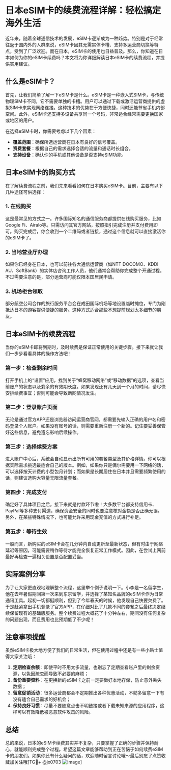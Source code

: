 # 日本eSIM卡的续费流程详解：轻松搞定海外生活

近年来，随着全球通信技术的发展，eSIM卡逐渐成为一种趋势。特别是对于经常往返于国内外的人群来说，eSIM卡因其无需实体卡槽、支持多运营商切换等特点，受到了广泛欢迎。而在日本，eSIM卡的使用也日益普及。那么，你知道在日本如何为你的eSIM卡续费吗？本文将为你详细解读日本eSIM卡的续费流程，并提供实用建议。

## 什么是eSIM卡？

首先，让我们简单了解一下eSIM卡是什么。eSIM卡是一种嵌入式SIM卡，与传统物理SIM卡不同，它不需要单独的卡槽。用户可以通过下载或激活运营商提供的虚拟SIM卡来实现网络连接。这种技术的优势在于方便快捷，同时还能节省手机内部空间。此外，eSIM卡还支持多设备共享同一个号码，非常适合经常需要更换国家或地区的用户。

在选择eSIM卡时，你需要考虑以下几个因素：
- **覆盖范围**：确保所选运营商在日本有良好的信号覆盖。
- **资费套餐**：根据自己的需求选择合适的流量和通话时长组合。
- **支持设备**：确认你的手机或其他设备是否支持eSIM功能。

## 日本eSIM卡的购买方式

在了解续费流程之前，我们先来看看如何在日本购买eSIM卡。目前，主要有以下几种途径可供选择：

### 1. 在线购买
这是最常见的方式之一。许多国际知名的通信服务商都提供在线购买服务，比如Google Fi、Airalo等。只需访问其官方网站，按照指引完成注册并支付费用即可。购买完成后，你会收到一个二维码或者链接，通过这个信息就可以直接激活你的eSIM卡了。

### 2. 当地营业厅办理
如果你已经身在日本，也可以前往各大通信运营商（如NTT DOCOMO、KDDI AU、SoftBank）的实体店咨询工作人员，他们通常会帮助你完成整个开通过程。不过需要注意的是，部分运营商可能仅限本国居民申请。

### 3. 机场柜台领取
部分航空公司合作的旅行服务平台会在成田国际机场等地设置临时摊位，专门为刚抵达日本的游客提供便捷的服务。这种方式适合那些不想提前规划太多细节的朋友。

## 日本eSIM卡的续费流程

当你的eSIM卡即将到期时，及时续费是保证正常使用的关键步骤。接下来就让我们一步步看看具体的操作方法吧！

### 第一步：检查剩余时间
打开手机上的“设置”应用，找到关于“蜂窝移动网络”或“移动数据”的选项，查看当前账户的状态以及剩余的有效期长度。如果发现还有几天到一个月的时间，请尽快安排续费事宜；否则可能会导致断网情况发生。

### 第二步：登录账户页面
无论是通过官方APP还是浏览器访问运营商官网，都需要先输入正确的用户名和密码登录个人账户。如果没有账号的话，则需要重新注册一个新的。记住要妥善保管好这些信息，避免遗忘影响后续操作。

### 第三步：选择续费方案
进入账户中心后，系统会自动显示出所有可用的套餐类型及其价格详情。你可以根据实际需求挑选最适合自己的版本。例如，如果你只是偶尔需要用一下网络的话，可以选择按天计费的小型包月计划；而如果是长期居住在日本并且需要频繁使用的话，则建议选购大容量无限流量套餐。

### 第四步：完成支付
确定好了具体项目之后，接下来就是付款环节啦！大多数平台都支持信用卡、PayPal等多种支付渠道，确保资金安全的同时也要注意核对金额是否正确无误。另外，在某些特殊情况下，也可能允许采用现金充值的方式进行补足。

### 第五步：等待生效
一般而言，新购买的eSIM卡会在几分钟内自动更新至最新状态，但有时由于网络延迟等原因，可能需要稍作等待才能完全恢复正常工作模式。因此，在尝试上网前最好再检查一遍相关设置是否配置妥当。

## 实际案例分享

为了让大家更直观地理解整个流程，这里举个例子说明一下。小李是一名留学生，他在去年暑假期间第一次来到东京留学，并选择了某知名品牌的eSIM卡作为日常通讯工具。起初一切都挺顺利，但到了今年春天的时候，他发现自己快要欠费了。于是赶紧拿出手机登录了官方APP，在仔细对比了几款不同的套餐之后最终决定继续保留现有的基础版服务。整个续费过程大概花了十分钟左右，期间没有任何复杂的问题出现，而且费用也比预期低了不少呢！

## 注意事项提醒

虽然eSIM卡极大地方便了我们的日常生活，但在使用过程中还是有一些小贴士值得大家关注哦：

1. **定期检查余额**：即使平时不用太多流量，也别忘了定期查看账户里的剩余资源，以免因疏忽而导致不必要的麻烦；
2. **备份重要资料**：在更换新的eSIM卡之前一定要做好本地存储，防止意外丢失数据；
3. **留意促销活动**：很多运营商都会不定期推出各种优惠活动，不妨多留意一下有没有适合自己需求的好机会；
4. **保持良好习惯**：尽量不要随意点击不明链接或者下载未知来源的应用程序，这样可以有效降低被恶意软件攻击的风险。

## 总结

总的来说，日本的eSIM卡续费其实并不复杂，只要掌握了正确的步骤并保持耐心，就能顺利完成整个过程。希望这篇文章能够帮助到正在苦恼于如何续费eSIM卡的朋友们。如果你还有什么疑问的话，欢迎随时留言讨论哦～最后别忘了点赞收藏加关注哦[TG💪+ @jx0703 ![Image](https://github.com/user-attachments/assets/dbca1d08-cadb-493c-b0ec-ad6f7a83f270)]
